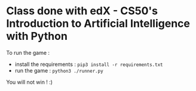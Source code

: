 # Class done with edX - CS50's Introduction to Artificial Intelligence with Python
To run the game : 
- install the requirements : `pip3 install -r requirements.txt`
- run the game : `python3 ./runner.py`

You will not win ! :)

